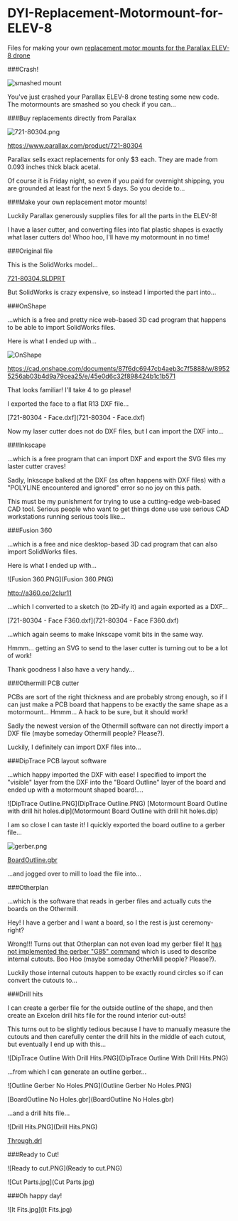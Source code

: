 # DYI-Replacement-Motormount-for-ELEV-8
Files for making your own [replacement motor mounts for the Parallax ELEV-8 drone](https://www.parallax.com/product/721-80304)

###Crash!

![smashed mount](smashed.jpg)

You've just crashed your Parallax ELEV-8 drone testing some new code. The motormounts are smashed so you check if you can...

###Buy replacements directly from Parallax

![721-80304.png](721-80304.png)

https://www.parallax.com/product/721-80304

Parallax sells exact replacements for only $3 each. They are made from 0.093 inches thick black acetal.

Of course it is Friday night, so even 
if you paid for overnight shipping, you are grounded at least for the next 5 days. So you decide to...

###Make your own replacement motor mounts!

Luckily Parallax generously supplies files for all the parts in the ELEV-8!

I have a laser cutter, and converting files into flat plastic shapes is exactly what laser cutters do! Whoo hoo, I'll have my motormount in no time!

###Original file

This is the SolidWorks model...

[721-80304.SLDPRT](721-80304.SLDPRT)

But SolidWorks is crazy expensive, so instead I imported the part into...

###OnShape

...which is a free and pretty nice web-based 3D cad program that happens to be able to import SolidWorks files. 

Here is what I ended up with...

![OnShape](OnShape.png)

https://cad.onshape.com/documents/87f6dc6947cb4aeb3c7f5888/w/89525256ab03b4d9a79cea25/e/45e0d6c32f898424b1c1b571

That looks familiar! I'll take 4 to go please!

I exported the face to a flat R13 DXF file...

[721-80304 - Face.dxf](721-80304 - Face.dxf)

Now my laser cutter does not do DXF files, but I can import the DXF into...

###Inkscape

...which is a free program that can import DXF and export the SVG files my laster cutter craves!

Sadly, Inkscape balked at the DXF (as often happens with DXF files) with a "POLYLINE encountered and ignored" error so no joy on this path.

This must be my punishment for trying to use a cutting-edge web-based CAD tool. Serious people who want to get things done use
use serious CAD workstations running serious tools like...

###Fusion 360 

...which is a free and nice desktop-based 3D cad program that can also import SolidWorks files.

Here is what I ended up with...

![Fusion 360.PNG](Fusion 360.PNG)

http://a360.co/2clur11

...which I converted to a sketch (to 2D-ify it) and again exported as a DXF...

[721-80304 - Face F360.dxf](721-80304 - Face F360.dxf)

...which again seems to make Inkscape vomit bits in the same way.

Hmmm... getting an SVG to send to the laser cutter is turning out to be a lot of work!

Thank goodness I also have a very handy...

###Othermill PCB cutter

PCBs are sort of the right thickness and are probably strong enough, so if I can just make a PCB board that happens to 
be exactly the same shape as a motormount... Hmmm... A hack to be sure, but it should work!

Sadly the newest version of the Othermill software can not directly import a DXF file (maybe someday Othermill people? Please?).

Luckily, I definitely can import DXF files into...

###DipTrace PCB layout software

...which happy imported the DXF with ease! I specified to import the "visible" layer from the DXF into the "Board Outline" layer of the 
board and ended up with a motormount shaped board!....

![DipTrace Outline.PNG](DipTrace Outline.PNG)
[Motormount Board Outline with drill hit holes.dip](Motormount Board Outline with drill hit holes.dip)

I am so close I can taste it! I quickly exported the board outline to a gerber file...

![gerber.png](gerber.png)

[BoardOutline.gbr](BoardOutline.gbr)

...and jogged over to mill to load the file into...

###Otherplan

...which is the software that reads in gerber files and actually cuts the boards on the Othermill.

Hey! I have a gerber and I want a board, so I the rest is just ceremony- right?

Wrong!!! Turns out that Otherplan can not even load my gerber file! It [has not implemented the gerber "G85" command](https://othermachine.co/support/pcb/troubleshooting/) 
which is used to describe internal cutouts. Boo Hoo (maybe someday OtherMill people? Please?).

Luckily those internal cutouts happen to be exactly round circles so if can convert the cutouts to...

###Drill hits

I can create a gerber file for the outside outline of the shape, and then create an Excelon drill hits file for the 
round interior cut-outs!

This turns out to be slightly tedious because I have to manually measure the cutouts and then carefully center the drill
hits in the middle of each cutout, but eventually I end up with this... 

![DipTrace Outline With Drill Hits.PNG](DipTrace Outline With Drill Hits.PNG)

...from which I can generate an outline gerber...

![Outline Gerber No Holes.PNG](Outline Gerber No Holes.PNG)

[BoardOutline No Holes.gbr](BoardOutline No Holes.gbr)

...and a drill hits file...

![Drill Hits.PNG](Drill Hits.PNG)

[Through.drl](Through.drl)

###Ready to Cut!

![Ready to cut.PNG](Ready to cut.PNG)

![Cut Parts.jpg](Cut Parts.jpg)


###Oh happy day!

![It Fits.jpg](It Fits.jpg)
